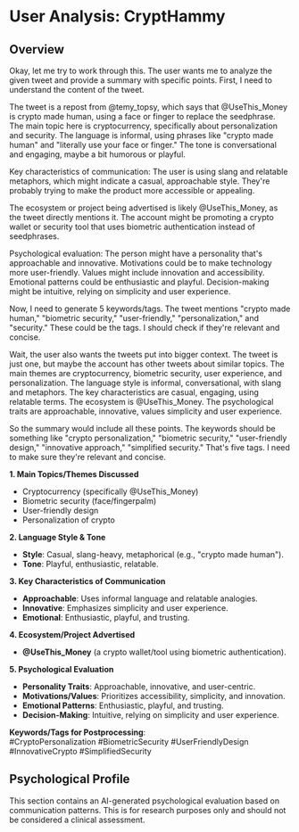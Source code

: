# User Analysis: CryptHammy

## Overview

<think>
Okay, let me try to work through this. The user wants me to analyze the given tweet and provide a summary with specific points. First, I need to understand the content of the tweet.

The tweet is a repost from @temy_topsy, which says that @UseThis_Money is crypto made human, using a face or finger to replace the seedphrase. The main topic here is cryptocurrency, specifically about personalization and security. The language is informal, using phrases like "crypto made human" and "literally use your face or finger." The tone is conversational and engaging, maybe a bit humorous or playful.

Key characteristics of communication: The user is using slang and relatable metaphors, which might indicate a casual, approachable style. They're probably trying to make the product more accessible or appealing.

The ecosystem or project being advertised is likely @UseThis_Money, as the tweet directly mentions it. The account might be promoting a crypto wallet or security tool that uses biometric authentication instead of seedphrases.

Psychological evaluation: The person might have a personality that's approachable and innovative. Motivations could be to make technology more user-friendly. Values might include innovation and accessibility. Emotional patterns could be enthusiastic and playful. Decision-making might be intuitive, relying on simplicity and user experience.

Now, I need to generate 5 keywords/tags. The tweet mentions "crypto made human," "biometric security," "user-friendly," "personalization," and "security." These could be the tags. I should check if they're relevant and concise.

Wait, the user also wants the tweets put into bigger context. The tweet is just one, but maybe the account has other tweets about similar topics. The main themes are cryptocurrency, biometric security, user experience, and personalization. The language style is informal, conversational, with slang and metaphors. The key characteristics are casual, engaging, using relatable terms. The ecosystem is @UseThis_Money. The psychological traits are approachable, innovative, values simplicity and user experience.

So the summary would include all these points. The keywords should be something like "crypto personalization," "biometric security," "user-friendly design," "innovative approach," "simplified security." That's five tags. I need to make sure they're relevant and concise.
</think>

**1. Main Topics/Themes Discussed**  
- Cryptocurrency (specifically @UseThis_Money)  
- Biometric security (face/fingerpalm)  
- User-friendly design  
- Personalization of crypto  

**2. Language Style & Tone**  
- **Style**: Casual, slang-heavy, metaphorical (e.g., "crypto made human").  
- **Tone**: Playful, enthusiastic, relatable.  

**3. Key Characteristics of Communication**  
- **Approachable**: Uses informal language and relatable analogies.  
- **Innovative**: Emphasizes simplicity and user experience.  
- **Emotional**: Enthusiastic, playful, and trusting.  

**4. Ecosystem/Project Advertised**  
- **@UseThis_Money** (a crypto wallet/tool using biometric authentication).  

**5. Psychological Evaluation**  
- **Personality Traits**: Approachable, innovative, and user-centric.  
- **Motivations/Values**: Prioritizes accessibility, simplicity, and innovation.  
- **Emotional Patterns**: Enthusiastic, playful, and trusting.  
- **Decision-Making**: Intuitive, relying on simplicity and user experience.  

**Keywords/Tags for Postprocessing**:  
#CryptoPersonalization #BiometricSecurity #UserFriendlyDesign #InnovativeCrypto #SimplifiedSecurity

## Psychological Profile

This section contains an AI-generated psychological evaluation based on communication patterns. This is for research purposes only and should not be considered a clinical assessment.